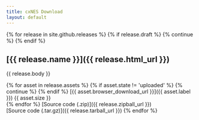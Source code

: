 ```yaml
---
title: cxNES Download
layout: default
---
```


{% for release in site.github.releases %}
  {% if release.draft %}
    {% continue %}
  {% endif %}
  ## [{{ release.name }}]({{ release.html_url }})  

  {{ release.body }}

  {% for asset in release.assets %}
    {% if asset.state != 'uploaded' %}
      {% continue %}
    {% endif %}
    [{{ asset.browser_download_url }}]({{ asset.label }}) {{ asset.size }}  
  {% endfor %}
  [Source code (.zip)]({{ release.zipball_url }})  
  [Source code (.tar.gz)]({{ release.tarball_url }})
{% endfor %}


